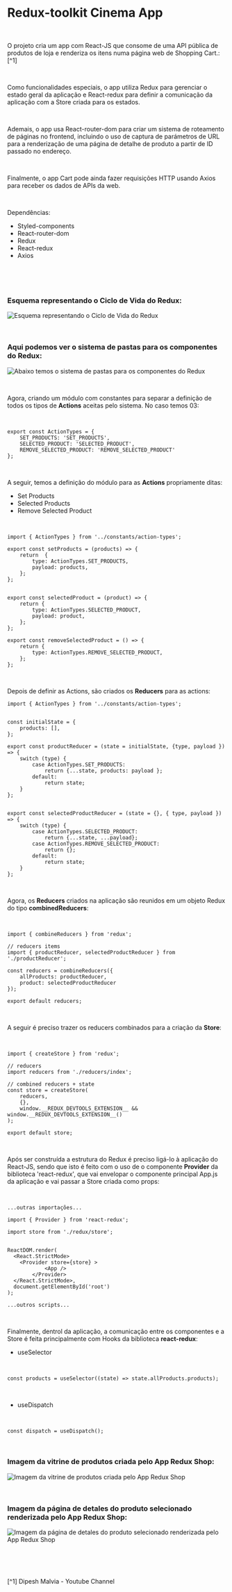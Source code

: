 # Redux-toolkit Cinema App

<br />

O projeto cria um app com React-JS que consome de uma API pública de produtos de loja e renderiza os itens numa página web de Shopping Cart.:[^1]

<br />

Como funcionalidades especiais, o app utiliza Redux para gerenciar o estado geral da aplicação e React-redux para definir a comunicação da aplicação com a Store criada para os estados.


<br />

Ademais, o app usa React-router-dom para criar um sistema de roteamento de páginas no frontend, incluindo o uso de captura de parámetros de URL para a renderização de uma página de detalhe de produto a partir de ID passado no endereço. 


<br />

Finalmente, o app Cart pode ainda fazer requisições HTTP usando Axios para receber os dados de APIs da web.

<br />

Dependências:

- Styled-components
- React-router-dom
- Redux
- React-redux
- Axios



<br />

[]()

<br />

### Esquema representando o Ciclo de Vida do Redux:

![Esquema representando o Ciclo de Vida do Redux](/public/images/the-redux-life-cycle.png)

<br />

### Aqui podemos ver o sistema de pastas para os componentes do Redux:

![Abaixo temos o sistema de pastas para os componentes do Redux](/public/images/estrutura-de-pastas-para-os-componentes-do-redux.png)


<br />

Agora, criando um módulo com constantes para separar a definição de todos os tipos de **Actions** aceitas pelo sistema. No caso temos 03:

<br />

```
export const ActionTypes = {
	SET_PRODUCTS: 'SET_PRODUCTS',
	SELECTED_PRODUCT: 'SELECTED_PRODUCT',
	REMOVE_SELECTED_PRODUCT: 'REMOVE_SELECTED_PRODUCT'
}; 
```

<br />

A seguir, temos a definição do módulo para as **Actions** propriamente ditas:

- Set Products 
- Selected Products
- Remove Selected Product


<br />

```
import { ActionTypes } from '../constants/action-types';

export const setProducts = (products) => {
	return  {
		type: ActionTypes.SET_PRODUCTS,
		payload: products,
	};
};


export const selectedProduct = (product) => {
	return {
		type: ActionTypes.SELECTED_PRODUCT,
		payload: product,
	};
};

export const removeSelectedProduct = () => {
	return {
		type: ActionTypes.REMOVE_SELECTED_PRODUCT,
	};
};
```

<br />

Depois de definir as Actions, são criados os **Reducers** para as actions:

```
import { ActionTypes } from '../constants/action-types';


const initialState = {
	products: [],
};

export const productReducer = (state = initialState, {type, payload }) => {
	switch (type) {
		case ActionTypes.SET_PRODUCTS:
			return {...state, products: payload };
		default:
			return state;
	}
};


export const selectedProductReducer = (state = {}, { type, payload }) => {
	switch (type) {
		case ActionTypes.SELECTED_PRODUCT:
			return {...state, ...payload};
		case ActionTypes.REMOVE_SELECTED_PRODUCT:
			return {};
		default:
			return state;
	}
};
```

<br />

Agora, os **Reducers** criados na aplicação são reunidos em um objeto Redux do tipo **combinedReducers**:

<br />

```
import { combineReducers } from 'redux';

// reducers items
import { productReducer, selectedProductReducer } from './productReducer';

const reducers = combineReducers({
	allProducts: productReducer,
	product: selectedProductReducer
});

export default reducers;
```

<br />

A seguir é preciso trazer os reducers combinados para a criação da **Store**:

<br />

```
import { createStore } from 'redux';

// reducers
import reducers from './reducers/index';

// combined reducers + state
const store = createStore(
	reducers, 
	{}, 
	window.__REDUX_DEVTOOLS_EXTENSION__ && window.__REDUX_DEVTOOLS_EXTENSION__()
);

export default store;
```

<br />

Após ser construída a estrutura do Redux é preciso ligá-lo à aplicação do React-JS, sendo que isto é feito com o uso de o componente **Provider** da biblioteca 'react-redux', que vai envelopar o componente principal App.js da aplicação e vai passar a Store criada como props:


<br />

```
...outras importações...

import { Provider } from 'react-redux';

import store from './redux/store';


ReactDOM.render(
  <React.StrictMode>
    <Provider store={store} >
			<App />
		</Provider>
  </React.StrictMode>,
  document.getElementById('root')
);

...outros scripts...
```

<br />

Finalmente, dentrol da aplicação, a comunicação entre os componentes e a Store é feita principalmente com Hooks da biblioteca **react-redux**:

- useSelector

<br />

```
const products = useSelector((state) => state.allProducts.products);
```

<br />

- useDispatch

<br />

```
const dispatch = useDispatch();
```

<br />

### Imagem da vitrine de produtos criada pelo App Redux Shop:

![Imagem da vitrine de produtos criada pelo App Redux Shop](/public/images/redux-reactjs-shopping-cart-01.png)






<br />

### Imagem da página de detales do produto selecionado renderizada pelo App Redux Shop:

![Imagem da página de detales do produto selecionado renderizada pelo App Redux Shop](/public/images/redux-reactjs-shopping-cart-02.png)



<br />



<br />
<br />

[^1]  Dipesh Malvia - Youtube Channel


